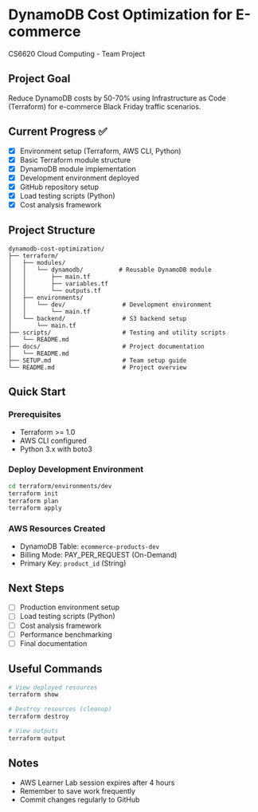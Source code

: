 # DynamoDB Cost Optimization for E-commerce

CS6620 Cloud Computing - Team Project

## Project Goal
Reduce DynamoDB costs by 50-70% using Infrastructure as Code (Terraform) for e-commerce Black Friday traffic scenarios.

## Current Progress ✅
- [x] Environment setup (Terraform, AWS CLI, Python)
- [x] Basic Terraform module structure
- [x] DynamoDB module implementation
- [x] Development environment deployed
- [x] GitHub repository setup
- [x] Load testing scripts (Python)
- [x]  Cost analysis framework

## Project Structure
```
dynamodb-cost-optimization/
├── terraform/
│   ├── modules/
│   │   └── dynamodb/          # Reusable DynamoDB module
│   │       ├── main.tf
│   │       ├── variables.tf
│   │       └── outputs.tf
│   ├── environments/
│   │   └── dev/                # Development environment
│   │       └── main.tf
│   └── backend/                # S3 backend setup
│       └── main.tf
├── scripts/                    # Testing and utility scripts
│   └── README.md
├── docs/                       # Project documentation
│   └── README.md
├── SETUP.md                    # Team setup guide
└── README.md                   # Project overview
```

## Quick Start

### Prerequisites
- Terraform >= 1.0
- AWS CLI configured
- Python 3.x with boto3

### Deploy Development Environment
```bash
cd terraform/environments/dev
terraform init
terraform plan
terraform apply
```

### AWS Resources Created
- DynamoDB Table: `ecommerce-products-dev`
- Billing Mode: PAY_PER_REQUEST (On-Demand)
- Primary Key: `product_id` (String)

## Next Steps
- [ ] Production environment setup
- [ ] Load testing scripts (Python)
- [ ] Cost analysis framework
- [ ] Performance benchmarking
- [ ] Final documentation

## Useful Commands
```bash
# View deployed resources
terraform show

# Destroy resources (cleanup)
terraform destroy

# View outputs
terraform output
```

## Notes
- AWS Learner Lab session expires after 4 hours
- Remember to save work frequently
- Commit changes regularly to GitHub
